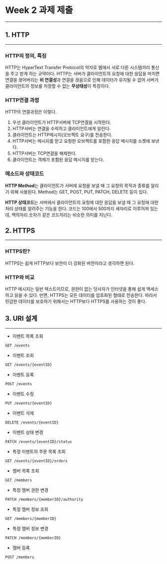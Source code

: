 # Week 2 과제 제출
___
## 1. HTTP
___
### HTTP의 정의, 특징
HTTP는 HyperText Transfer Protocol의 약자로 웹에서 서로 다른 시스템끼리
통신을 주고 받게 하는 규약이다.
HTTP는 서버가 클라이언트의 요청에 대한 응답을 마치면 연결을 끊어버리는
**비 연결성**과 연결을 끊음으로 인해 데이터가 유지될 수 없어 서버가 클라이언트의
정보를 저장할 수 없는 **무상태성**이 특징이다.

### HTTP연결 과정
HTTP의 연결과정은 이렇다.
1. 우선 클라이언트가 HTTP서버에 TCP연결을 시작한다.
2. HTTP서버는 연결을 수락하고 클라이언트에게 알린다.
3. 클라이언트는 HTTP메시지(오브젝트 요구)를 전송한다.
4. HTTP서버는 메시지를 받고 요청한 오브젝트를 포함한 응답 메시지를 소켓에 보낸다.
5. HTTP서버는 TCP연결을 해제한다.
6. 클라이언트는 객체가 포함된 응답 메시지를 받는다.

### 메소드와 상태코드
**HTTP Method**는 클라이언트가 서버에 요청을 보낼 때 그 요청의 목적과 종류를 알리기
위해 사용된다. Method는 GET, POST, PUT, PATCH, DELETE 등이 있다.

**HTTP 상태코드**는 서버에서 클라이언트의 요청에 대한 응답을 보낼 때 그 요청에 대한
처리 상태를 알려주는 기능을 한다. 코드는 100에서 500까지 세자리로 이루어져 있는데,
백의자리 숫자가 같은 코드끼리는 비슷한 의미를 지닌다.

## 2. HTTPS
___
### HTTPS란?
HTTPS는 쉽게 HTTP보다 보안이 더 강화된 버전이라고 생각하면 된다.

### HTTP와 비교
HTTP 메시지는 일반 텍스트이므로, 권한이 없는 당사자가 인터넷을 통해 쉽게 액세스하고
읽을 수 있다. 반면, HTTPS는 모든 데이터를 암호화된 형태로 전송한다. 따라서 민감한
데이터를 보호하기 위해서는 HTTP보다 HTTPS를 사용하는 것이 좋다.

## 3. URI 설계
___
- 이벤트 목록 조회
```text
GET /events
```
- 이벤트 조회
```text
GET /events/{eventID}
```
- 이벤트 등록
```text
POST /events
```
- 이벤트 수정
```text
PUT /events/{eventID}
```
- 이벤트 삭제
```text
DELETE /events/{eventID}
```
- 이벤트 상태 변경
```text
PATCH /events/{eventID}/status
```
- 특정 이벤트의 주문 목록 조회
```text
GET /events/{eventID}/orders
```
- 멤버 목록 조회
```text
GET /members
```
- 특정 멤버 권한 변경
```text
PATCH /members/{memberID}/authority
```
- 특정 멤버 정보 조회
```text
GET /members/{memberID}
```
- 특정 멤버 정보 변경
```text
PATCH /members/{memberID}
```
- 멤버 등록
```text
POST /members
```
